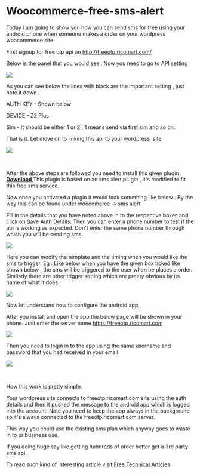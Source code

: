 # Woocommerce-free-sms-alert
Today i am going to show you how you can send sms for free using your android phone when someone makes a order on your wordpress woocommerce site

First signup for free otp api on <a href="http://freeotp.ricomart.com/">http://freeotp.ricomart.com/</a>

Below is the panel that you would see . Now you need to go to API setting

<img src="https://res.cloudinary.com/didyouknowthat/image/upload/v1619321435/rq1_ir7wup.jpg" />

As you can see below the lines with black are the important setting , just note it down .

AUTH KEY - Shown below

DEVICE - Z2 Plus

Sim - It should be either 1 or 2 , 1 means send via first sim and so on.

That is it. Let move on to linking this api to your wordpress  site

<img src="https://res.cloudinary.com/didyouknowthat/image/upload/v1619322131/rb4_asmp6e.jpg" />

&nbsp;

After the above steps are followed you need to install this given plugin : <strong><a href="http://google.com">Download </a></strong>This plugin is based on an sms alert plugin , it's modified to fit this free sms service.

Now once you activated a plugin it would look something like below . By the way this can be found under woocomerce -&gt; sms alert

Fill in the details that you have noted above in to the respective boxes and click on Save Auth Details. Then you can enter a phone number to test if the api is working as expected. Don't enter the same phone number through which you will be sending sms.

<img src="https://res.cloudinary.com/didyouknowthat/image/upload/v1619272190/r1_adu3iv.jpg" />

Here you can modify the template and the timing when you would like the sms to trigger. Eg : Like below when you have the given box ticked like shown below , the sms will be triggered to the user when he places a order. Similarly there are other trigger setting which are preety obvious by its name of what it does.

<img src="https://res.cloudinary.com/didyouknowthat/image/upload/v1619272191/r2_hhaobu.jpg" />

Now let understand how to configure the android app,

After you install and open the app the below page will be shown in your phone. Just enter the server name https://freeotp.ricomart.com

<img src="https://res.cloudinary.com/didyouknowthat/image/upload/v1619325279/WhatsApp_Image_2021-04-25_at_10.02.26_AM_v5ss6l.jpg" />

Then you need to login in to the app using the same username and password that you had received in your email

<img src="https://res.cloudinary.com/didyouknowthat/image/upload/v1619325280/WhatsApp_Image_2021-04-25_at_10.03.09_AM_brfhgo.jpg" />

&nbsp;

How this work is pretty simple.

Your wordpress site connects to freeotp.ricomart.com site using the auth details and then it pushed the message to the android app which is logged into the account.
Note you need to keep the app always in the background so it's always connected to the freeotp.ricomart.com server.

This way you could use the existing sms plan which anyway goes to waste in to ur business use.

If you doing huge say like getting hundreds of order better get a 3rd party sms api.

To read such kind of interesting article visit <a href="https://blog.ricomart.com/free-woocommerce-order-sms-wordpress/">Free Technical Articles</a>
